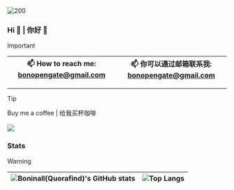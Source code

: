 ![200](https://user-images.githubusercontent.com/13215013/223336815-9bad3b2e-4090-430f-8357-6c41eba1ad74.png)


### Hi 👋 | 你好 👋

> [!important]
> | 📫 How to reach me: bonopengate@gmail.com | 📫 你可以通过邮箱联系我: bonopengate@gmail.com |
> | --- | --- |

---

> [!tip] 
> Buy me a coffee | 给我买杯咖啡 <br> <br>
> <a href="https://www.buymeacoffee.com/boninall"><img src="https://img.buymeacoffee.com/button-api/?text=Buy me a coffee&emoji=&slug=boninall&button_colour=6495ED&font_colour=ffffff&font_family=Lato&outline_colour=000000&coffee_colour=FFDD00"></a>

### Stats

> [!warning]
> 
> | ![Boninall(Quorafind)'s GitHub stats](https://github-readme-stats.vercel.app/api?username=quorafind&show_icons=true&theme=buefy&hide=stars&hide_rank=true) | ![Top Langs](https://github-readme-stats.vercel.app/api/top-langs/?username=quorafind&layout=compact) |
> | --- | --- |
